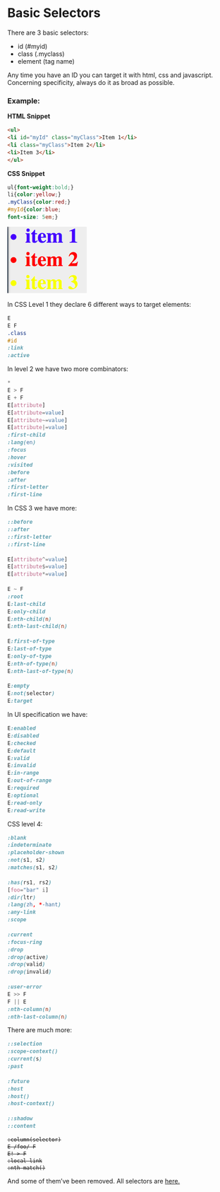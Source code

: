 # Basic Selectors 

There are 3 basic selectors:

* id (#myid)
* class (.myclass)
* element (tag name)

Any time you have an ID you can target it with html, css and javascript. Concerning specificity, always do it as broad as possible. 

### Example:

**HTML Snippet**
```html
<ul>
<li id="myId" class="myClass">Item 1</li>
<li class="myClass">Item 2</li>
<li>Item 3</li>
</ul>
```
**CSS Snippet**
```css
ul{font-weight:bold;}
li{color:yellow;}
.myClass{color:red;}
#myId{color:blue;
font-size: 5em;}
```
![my image name](./coloredItems.png)

In CSS Level 1 they declare 6 different ways to target elements:

```css
E
E F
.class
#id
:link
:active
```

In level 2 we have two more combinators:
```css
*
E > F
E + F
E[attribute]
E[attribute=value]
E[attribute~=value]
E[attribute|=value]
:first-child
:lang(en)
:focus
:hover
:visited
:before
:after
:first-letter
:first-line
```
In CSS 3 we have more:

```css
::before
::after
::first-letter
::first-line

E[attribute^=value]
E[attribute$=value]
E[attribute*=value]

E ~ F
:root
E:last-child
E:only-child
E:nth-child(n)
E:nth-last-child(n)

E:first-of-type
E:last-of-type
E:only-of-type
E:nth-of-type(n)
E:nth-last-of-type(n)

E:empty
E:not(selector)
E:target
```
In UI specification we have:

```css
E:enabled
E:disabled
E:checked
E:default
E:valid
E:invalid
E:in-range
E:out-of-range
E:required
E:optional
E:read-only
E:read-write
```
CSS level 4:

```css
:blank
:indeterminate
:placeholder-shown
:not(s1, s2)
:matches(s1, s2)

:has(rs1, rs2)
[foo="bar" i]
:dir(ltr)
:lang(zh, *-hant)
:any-link
:scope

:current
:focus-ring
:drop
:drop(active)
:drop(valid)
:drop(invalid)

:user-error
E >> F
F || E
:nth-column(n)
:nth-last-column(n)
```
There are much more:

```css
::selection
:scope-context()
:current(s)
:past

:future
:host
:host()
:host-context()

::shadow
::content
```
<pre><code><del>:column(selector)</del>
<del>E /foo/ F</del>
<del>E! > F</del>
<del>:local-link</del>
<del>:nth-match()</del>
</pre></code>

And some of them’ve been removed. 
All selectors are [here.](https://estelle.github.io/cssmastery/selectors/selectors.html)




